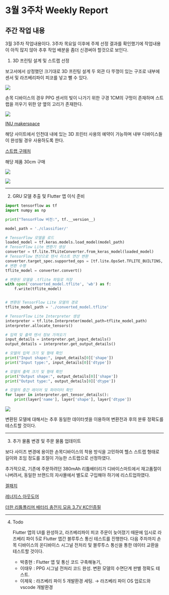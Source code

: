 
# 3월 3주차 Weekly Report



## 주간 작업 내용

3월 3주차 작업내용이다. 3주차 목요일 이후에 주제 선정 결과를 확인했기에 작업내용이 아직 많지 않아 추후 작업 배분을 좀더 신경써야 할것으로 보인다.

1. 3D 프린팅 설계 및 스트랩 선정

보고서에서 상정했던 크기대로 3D 프린팅 설계 두 외관 다 뚜껑이 있는 구조로 내부에 센서 및 라즈베리파이 피코를 넣고 뺄 수 있다.

![](../assets/images/W1/p0.png)


손목 디바이스의 경우 PPG 센서의 빛이 나가기 위한 구경 1CM의 구멍이 존재하며 스트랩을 끼우기 위한 양 옆의 고리가 존재한다. 

![](../assets/images/W1/p1.png)


[INU makerspace](http://makerspace.inu.ac.kr/)

해당 사이트에서 인천대 내에 있는 3D 프린터 사용의 예약이 가능하며 내부 디바이스들이 완성될 경우 사용하도록 한다. 

[스트랩 구매처](https://www.lenergys.com/shop/shopdetail.html?branduid=2616671&gad_source=4&gclid=CjwKCAjwte-vBhBFEiwAQSv_xVmF4DQCDUH8IXPDnAo_jXD9XWv3yJRuMUgZ_sLmXaptm4FHoAdX4hoC0D0QAvD_BwE&ref=www.google.com)


해당 제품 30cm 구매


![](../assets/images/W2/p2.png)


![](../assets/images/W1/p3.png)

---

2. GRU 모델 추출 및 Flutter 앱 이식 준비

```python
import tensorflow as tf
import numpy as np

print("TensorFlow 버전:", tf.__version__)

model_path = './classifier/'

# TensorFlow 모델을 로드
loaded_model = tf.keras.models.load_model(model_path)
# TensorFlow Lite 변환기 생성
converter = tf.lite.TFLiteConverter.from_keras_model(loaded_model)
# TensorFlow 연산으로 텐서 리스트 연산 변환
converter.target_spec.supported_ops = [tf.lite.OpsSet.TFLITE_BUILTINS, tf.lite.OpsSet.SELECT_TF_OPS]
# 변환 수행
tflite_model = converter.convert()

# 변환된 모델을 .tflite 파일로 저장
with open('converted_model.tflite', 'wb') as f:
    f.write(tflite_model)


# 변환된 TensorFlow Lite 모델의 경로
tflite_model_path = './converted_model.tflite'

# TensorFlow Lite Interpreter 생성
interpreter = tf.lite.Interpreter(model_path=tflite_model_path)
interpreter.allocate_tensors()

# 입력 및 출력 텐서 정보 가져오기
input_details = interpreter.get_input_details()
output_details = interpreter.get_output_details()

# 모델의 입력 크기 및 형태 확인
print("Input shape:", input_details[0]['shape'])
print("Input type:", input_details[0]['dtype'])

# 모델의 출력 크기 및 형태 확인
print("Output shape:", output_details[0]['shape'])
print("Output type:", output_details[0]['dtype'])

# 모델의 중간 레이어 및 파라미터 확인
for layer in interpreter.get_tensor_details():
    print(layer['name'], layer['shape'], layer['dtype'])
```

![](../assets/images/W1/p4.png)

변환된 모델에 대해서는 추후 동일한 데이터셋을 이용하여 변환전과 후의 분류 정확도를 테스트할 것이다.

---

3. 추가 물품 변경 및 주문 물품 업데이트

보다 사이즈 변경에 용이한 손목디바이스의 착용 방식을 고민하여 헬스 스트랩 형태로 길이와 조임 정도를 조절이 가능한 스트랩으로 선정하였다.

추가적으로, 기존에 주문하려던 380mAh 리튬배터리가 디바이스마트에서 재고품절이 나버려서, 동일한 브랜드의 자사몰에서 별도로 구입해야 하기에 리스트업하였다.

[겔패치](https://ko.aliexpress.com/item/4000068417083.html?spm=a2g0o.detail.pcDetailTopMoreOtherSeller.1.1470mLh8mLh8q8&gps-id=pcDetailTopMoreOtherSeller&scm=1007.40050.354490.0&scm_id=1007.40050.354490.0&scm-url=1007.40050.354490.0&pvid=a3ce2662-f3c8-4496-a43f-cb9e4895a0b1&_t=gps-id:pcDetailTopMoreOtherSeller,scm-url:1007.40050.354490.0,pvid:a3ce2662-f3c8-4496-a43f-cb9e4895a0b1,tpp_buckets:668%232846%238114%231999&pdp_npi=4%40dis%21KRW%211964%211368%21%21%211.45%211.01%21%402140e84617104267588128301e3459%2110000000176094709%21rec%21KR%21%21AB&utparam-url=scene%3ApcDetailTopMoreOtherSeller%7Cquery_from%3A)

[레너지스 아웃도어](https://www.lenergys.com/shop/shopdetail.html?branduid=2616671&gad_source=4&gclid=CjwKCAjwte-vBhBFEiwAQSv_xVmF4DQCDUH8IXPDnAo_jXD9XWv3yJRuMUgZ_sLmXaptm4FHoAdX4hoC0D0QAvD_BwE&ref=www.google.com)

[더한 리튬폴리머 배터리 충전지 모음 3.7V KC인증필](https://m.thehanpart.co.kr/product/detail.html?product_no=196&cate_no=1&display_group=7)

---

4. Todo
    
    Flutter 앱의 UI를 완성하고, 라즈베리파이 피코 주문이 늦어졌기 때문에 임시로 라즈베리 파이 5로 Flutter 앱간 블루투스 통신 테스트를 진행한다.
    다음 주차까지 손목 디바이스의 온디바이스 시그널 전처리 및 블루투스 통신을 통한 데이터 교환을 테스트할 것이다.
    
    - 박종현 : Flutter 앱 및 통신 코드 구축해놓기,
    - 이태우 : PPG 시그널 전처리 코드 완성. 변환 모델의 수면단계 판별 정확도 테스트.
    - 이제욱 : 라즈베리 파이 5 개발환경 세팅. → 라즈베리 파이 OS 업로드와 vscode 개발환경